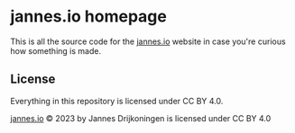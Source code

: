 # jannes.io homepage

This is all the source code for the [jannes.io](https://jannes.io) website in case you're curious how something is made.

## License 

Everything in this repository is licensed under CC BY 4.0.

<a href="https://jannes.io">jannes.io</a> © 2023 by Jannes Drijkoningen is licensed under CC BY 4.0
